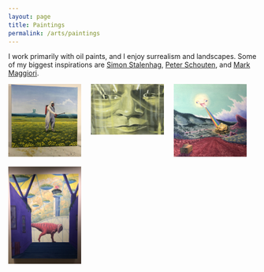 ```yaml
---
layout: page
title: Paintings
permalink: /arts/paintings
---
```


I work primarily with oil paints, and I enjoy surrealism and landscapes. 
Some of my biggest inspirations are [Simon Stalenhag](https://www.simonstalenhag.se/index.html), 
[Peter Schouten](https://en.wikipedia.org/wiki/Peter_Schouten), and [Mark Maggiori](https://markmaggiori.com/).

<style>
.container {
  display: flex;
  flex-wrap: wrap;
  gap: 20px;
  align-items: flex-start;
}

.image-card {
  position: relative;
  width: calc(33.33% - 20px); /* Ensure cards are responsive */
  overflow: hidden;
  transition: transform 0.3s ease;
}

.image-card img {
  width: 100%;
  display: block;
  transition: transform 0.3s ease;
}

.image-card:hover img {
  transform: scale(1.1);
}

.image-overlay {
  position: absolute;
  top: 0;
  left: 0;
  width: 100%;
  height: 100%;
  background: rgba(0, 0, 0, 0.5);
  color: #fff;
  display: flex;
  flex-direction: column;
  justify-content: center;
  align-items: center;
  opacity: 0;
  transition: opacity 0.3s ease;
}

.image-card:hover .image-overlay {
  opacity: 1;
}

.image-overlay p {
  font-size: 18px;
  font-weight: bold;
  text-align: center;
  margin: 10px;
}
</style>

<div class="container">
  <div class="image-card">
    <a href="/assets/img/paintings/dandelion.JPG" target="_blank">
      <img src="/assets/img/paintings/dandelion.JPG" alt="Dandelions">
      <div class="image-overlay">
        <p>Dandelions</p>
      </div>
    </a>
  </div>
  
  <div class="image-card">
    <a href="/assets/img/paintings/joseph_sweeney.png" target="_blank">
      <img src="/assets/img/paintings/joseph_sweeney.png" alt="Joseph Sweeney through Gamsol">
      <div class="image-overlay">
        <p>Joseph Sweeney through Gamsol</p>
      </div>
    </a>
  </div>
  
  <div class="image-card">
    <a href="/assets/img/sun-painting.JPG" target="_blank">
      <img src="/assets/img/sun-painting.JPG" alt="Sunny">
      <div class="image-overlay">
        <p>Sunny</p>
      </div>
    </a>
  </div>
  
  <div class="image-card">
    <a href="/assets/img/paintings/dino.JPG" target="_blank">
      <img src="/assets/img/paintings/dino.JPG" alt="Dino, 5'x4'">
      <div class="image-overlay">
        <p>Dino, 5'x4'</p>
      </div>
    </a>
  </div>
</div>
